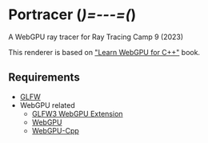 # Portracer (_)=---=(_)

A WebGPU ray tracer for Ray Tracing Camp 9 (2023)

This renderer is based on ["Learn WebGPU for C++"](https://eliemichel.github.io/LearnWebGPU) book.

## Requirements

- [GLFW](https://eliemichel.github.io/LearnWebGPU/getting-started/opening-a-window.html#installation-of-glfw)
- WebGPU related
    - [GLFW3 WebGPU Extension](https://eliemichel.github.io/LearnWebGPU/getting-started/the-adapter.html#glfw3-webgpu-extension)
    - [WebGPU](https://eliemichel.github.io/LearnWebGPU/getting-started/hello-webgpu.html#option-c-the-flexibility-of-both)
    - [WebGPU-Cpp](https://github.com/eliemichel/WebGPU-Cpp)